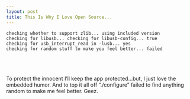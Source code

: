```yaml
---
layout: post
title: This Is Why I Love Open Source...
---
```


    checking whether to support zlib... using included version
    checking for libusb... checking for libusb-config... true
    checking for usb_interrupt_read in -lusb... yes
    checking for random stuff to make you feel better... failed

  
<br><br>  
To protect the innocent I’ll keep the app protected…but, I just love the
embedded humor. And to top it all off “./configure” failed to find
anything random to make me feel better. Geez.

